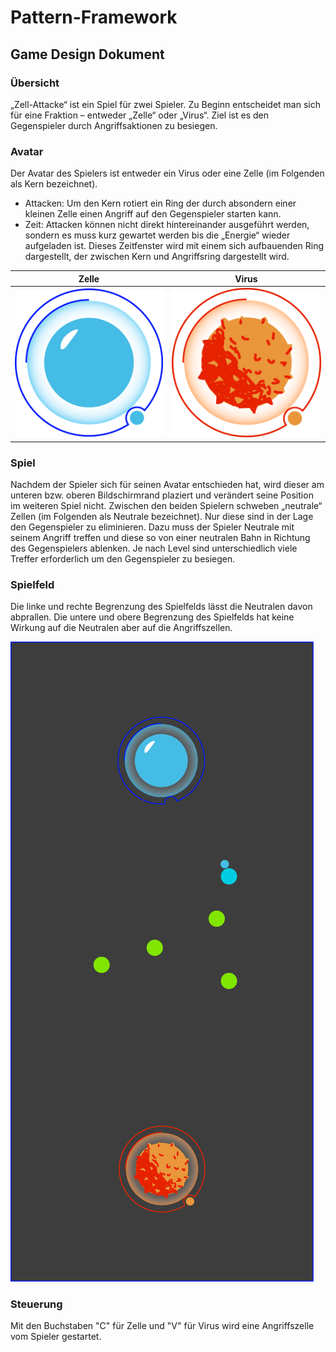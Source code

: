 # Pattern-Framework

## Game Design Dokument

### Übersicht
„Zell-Attacke“ ist ein Spiel für zwei Spieler. Zu Beginn entscheidet man sich für eine Fraktion – entweder „Zelle“ oder „Virus“. Ziel ist es den Gegenspieler durch Angriffsaktionen zu besiegen.

### Avatar
Der Avatar des Spielers ist entweder ein Virus oder eine Zelle (im Folgenden als Kern bezeichnet).

* Attacken: Um den Kern rotiert ein Ring der durch absondern einer kleinen Zelle einen Angriff auf den Gegenspieler starten kann.
* Zeit: Attacken können nicht direkt hintereinander ausgeführt werden, sondern es muss kurz gewartet werden bis die „Energie“ wieder aufgeladen ist. Dieses Zeitfenster wird mit einem sich aufbauenden Ring dargestellt, der zwischen Kern und Angriffsring dargestellt wird.

Zelle | Virus
------|------
![Avatar](/images/zelle.png) | ![Avatar](/images/virus.png)

### Spiel
Nachdem der Spieler sich für seinen Avatar entschieden hat, wird dieser am unteren bzw. oberen Bildschirmrand plaziert und verändert seine Position im weiteren Spiel nicht. Zwischen den beiden Spielern schweben „neutrale“ Zellen (im Folgenden als Neutrale bezeichnet). Nur diese sind in der Lage den Gegenspieler zu eliminieren. Dazu muss der Spieler Neutrale mit seinem Angriff treffen und diese so von einer neutralen Bahn in Richtung des Gegenspielers ablenken. Je nach Level sind unterschiedlich viele Treffer erforderlich um den Gegenspieler zu besiegen.

### Spielfeld
Die linke und rechte Begrenzung des Spielfelds lässt die Neutralen davon abprallen. Die untere und obere Begrenzung des Spielfelds hat keine Wirkung auf die Neutralen aber auf die Angriffszellen.

![Spielfeld](/images/spielfeld.png)

### Steuerung
Mit den Buchstaben "C" für Zelle und "V" für Virus wird eine Angriffszelle vom Spieler gestartet.